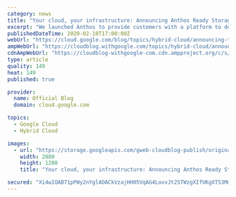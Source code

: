 ```yaml
---
category: news
title: "Your cloud, your infrastructure: Announcing Anthos Ready Storage"
excerpt: "We launched Anthos to provide customers with a platform to deliver and manage applications across all types of environments and infrastructure—most commonly, hybrid and multi-cloud environments—leveraging containers and Kubernetes.To date, we have seen an extremely enthusiastic response from customers"
publishedDateTime: 2020-02-18T17:00:00Z
webUrl: "https://cloud.google.com/blog/topics/hybrid-cloud/announcing-the-anthos-ready-storage-qualification/"
ampWebUrl: "https://cloudblog.withgoogle.com/topics/hybrid-cloud/announcing-the-anthos-ready-storage-qualification/amp/"
cdnAmpWebUrl: "https://cloudblog-withgoogle-com.cdn.ampproject.org/c/s/cloudblog.withgoogle.com/topics/hybrid-cloud/announcing-the-anthos-ready-storage-qualification/amp/"
type: article
quality: 149
heat: 149
published: true

provider:
  name: Official Blog
  domain: cloud.google.com

topics:
  - Google Cloud
  - Hybrid Cloud

images:
  - url: "https://storage.googleapis.com/gweb-cloudblog-publish/original_images/Anthos.png"
    width: 2880
    height: 1200
    title: "Your cloud, your infrastructure: Announcing Anthos Ready Storage"

secured: "Xi4wIOAB71pPWy2nYglAOACkVzajHH05VqAG4LoxvJt2STWzgXIfUKgXTS3MmsKzLiLYZ/5XuKEETaOrZtkSuD7hih9nE9Avw8BPpZC4aiKJoKEn/s4g9pIk4rhNUt52wm9mUe+OJW3dZ8WBA678S5BwTG9y/lasiE6KF+Zba41ZqExCBKgFURZv5s1YsoA79nZWDyXMmTFY8nR4liU9cHzrps73A7cFMNyvlsuM8XJb+SbmVEUw+lhCmUBGVFGWg8z9iHLg/cYRPXylSBcF2I9rMqpTm7fCICDrg5x/eu5IdnM7QtL0bZ6OiFn4RU9uabnijOYy9ixii5v5bI8t/w==;cEpqrJoNa3/5UFIKvDJ2hg=="
---
```


